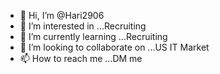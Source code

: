 - 👋 Hi, I’m @Hari2906
- 👀 I’m interested in ...Recruiting
- 🌱 I’m currently learning ...Recruiting
- 💞️ I’m looking to collaborate on ...US IT Market
- 📫 How to reach me ...DM me

<!---
Hari2906/Hari2906 is a ✨ special ✨ repository because its `README.md` (this file) appears on your GitHub profile.
You can click the Preview link to take a look at your changes.
--->
